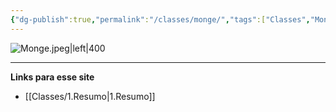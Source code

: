 ```yaml
---
{"dg-publish":true,"permalink":"/classes/monge/","tags":["Classes","Monge"]}
---
```



![Monge.jpeg|left|400](/img/user/Arquivos/Monge.jpeg)

___
**Links para esse site**
- [[Classes/1.Resumo\|1.Resumo]]